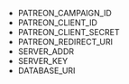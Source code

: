 - PATREON_CAMPAIGN_ID
- PATREON_CLIENT_ID
- PATREON_CLIENT_SECRET
- PATREON_REDIRECT_URI
- SERVER_ADDR
- SERVER_KEY
- DATABASE_URI